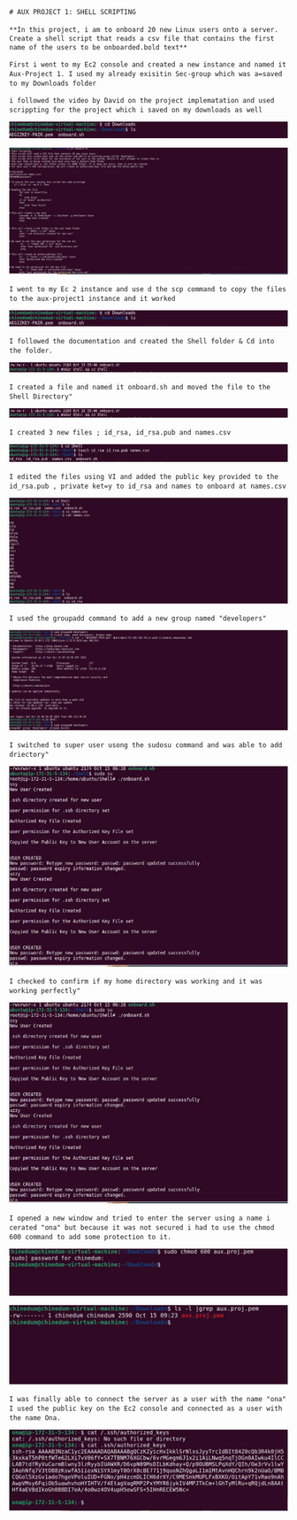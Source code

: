 	# AUX PROJECT 1: SHELL SCRIPTING

	**In this project, i am to onboard 20 new Linux users onto a server. Create a shell script that reads a csv file that contains the first name of the users to be onboarded.bold text**

`First i went to my Ec2 console and created a new instance and named it Aux-Project 1. I used my already exisitin Sec-group which was a=saved to my Downloads folder`



 `i followed the video by David on the project implematation and used scrippting for the project which i saved on my downloads as well`

![alt text](./Images/1.FileOnboardDone.JPG)


![alt text](./Images/2.Scriptwritten.JPG)


 `I went to my Ec 2 instance and use d the scp command to copy the files to the aux-project1 instance and it worked`

![alt text](./Images/1.FileOnboardDone.JPG)


`I followed the documentation and created the Shell folder & Cd into the folder.`



![alt text](./Images/3b.MadeDirShell.JPG)


`I created a file and named it onboard.sh and moved the file to the Shell Directory"`

![alt text](./Images/3b.MadeDirShell.JPG)


`I created 3 new files ; id_rsa, id_rsa.pub and names.csv`

![alt text](./Images/5.CreatedFiles.JPG)


`I edited the files using VI and added the public key provided to the id_rsa.pub , private ket=y to id_rsa and names to onboard at names.csv`

![alt text](./Images/6.AddedTxtToFiles.JPG)


`I used the groupadd command to add a new group named "developers"`

![alt text](./Images/7.AddedGroup-Developers.JPG)


`I switched to super user usong the sudosu command and was able to add driectory"`

![alt text](./Images/8.SwicthedToSuperUserToCreateDirectory.JPG)

`I checked to confirm if my home directory was working and it was working perfectly"`

![alt text](./Images/8.SwicthedToSuperUserToCreateDirectory.JPG)

`I opened a new window and tried to enter the server using a name i cerated "ona" but because it was not secured i had to use the chmod 600 command to add some protection to it.`

![alt text](./Images/12.IchangedModeToProtectKey.JPG)

![alt text](./Images/13.KeyModChangedtoRwToProtectKey.JPG)


`I was finally able to connect the server as a user with the name "ona" I used the public key on the Ec2 console and connected as a user with the name Ona.`

![alt text](./Images/15AuthorizedKeyFoundInSshDir.JPG)











